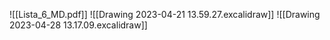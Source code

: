 ![[Lista_6_MD.pdf]]
![[Drawing 2023-04-21 13.59.27.excalidraw]]
![[Drawing 2023-04-28 13.17.09.excalidraw]]